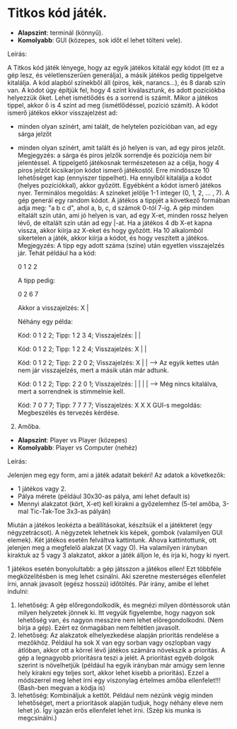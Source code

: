# Titkos kód játék.
  - **Alapszint**: terminál (könnyű).
  - **Komolyabb**: GUI (közepes, sok időt el lehet tölteni vele).
  
  Leírás:
  
  A Titkos kód játék lényege, hogy az egyik játékos kitalál egy kódot (itt ez a gép lesz, és véletlenszerűen generálja),
  a másik játékos pedig tippelgetve kitalálja. A kód alapból színekből áll (piros, kék, narancs...), és 8 darab szín van.
  A kódot úgy építjük fel, hogy 4 színt kiválasztunk, és adott pozíciókba helyezzük őket. Lehet ismétlődés és a sorrend
  is számít. Mikor a játékos tippel, akkor ő is 4 színt ad meg (ismétlődéssel, pozíció számít).
  A kódot ismerő játékos ekkor visszajelzést ad:
  - minden olyan színért, ami talált, de helytelen pozícióban van, ad egy sárga jelzőt
  - minden olyan színért, amit talált és jó helyen is van, ad egy piros jelzőt.
  Megjegyzés: a sárga és piros jelzők sorrendje és pozíciója nem bír jelentéssel.
  A tippelgető játékosnak természetesen az a célja, hogy 4 piros jelzőt kicsikarjon kódot ismerő játékostól. Erre
  mindössze 10 lehetőséget kap (ennyiszer tippelhet). Ha ennyiből kitalálja a kódot (helyes pozíciókkal), akkor 
  győzött. Egyébként a kódot ismerő játékos nyer.
Terminálos megoldás:
  A színeket jelölje 1-1 integer (0, 1, 2, ... , 7). A gép generál egy random kódot. A játékos a tippjét a következő 
  formában adja meg: "a b c d", ahol a, b, c, d számok 0-tól 7-ig. A gép minden eltalált szín után, ami jó helyen is
  van, ad egy X-et, minden rossz helyen lévő, de eltalált szín után ad egy |-at. Ha a játékos  4 db X-et kapna vissza,
  akkor kiírja az X-eket és hogy győzött. Ha 10 alkalomból sikertelen a játék, akkor kiírja a kódot, és hogy veszített
  a játékos.
    Megjegyzés: A tipp egy adott száma (színe) után egyetlen visszajelzés jár. Tehát például ha a kód:
    
    0 1 2 2
    
    A tipp pedig:
    
    0 2 6 7
    
    Akkor a visszajelzés: X |
    
    Néhány egy példa:
    
    Kód: 0 1 2 2; Tipp: 1 2 3 4; Visszajelzés: | |
    
    Kód: 0 1 2 2; Tipp: 1 2 2 4; Visszajelzés: X | |
    
    Kód: 0 1 2 2; Tipp: 2 2 0 2; Visszajelzés: X | | --> Az egyik 
    kettes után nem jár visszajelzés, mert a másik után már adtunk.
    
    Kód: 0 1 2 2; Tipp: 2 2 0 1; Visszajelzés: | | | | --> Még nincs kitalálva, mert a sorrendnek is stimmelnie kell.
    
    Kód: 7 0 7 7; Tipp: 7 7 7 7; Visszajelzés: X X X
  GUI-s megoldás:
    Megbeszélés és tervezés kérdése.

2. Amőba.
  - **Alapszint**: Player vs Player (közepes)
  - **Komolyabb**: Player vs Computer (nehéz)
  
  Leírás:

  Jelenjen meg egy form, ami a játék adatait bekéri! Az adatok a következők:

  - 1 játékos vagy 2.
  - Pálya mérete (például 30x30-as pálya, ami lehet default is)
  - Mennyi alakzatot (kört, X-et) kell kirakni a győzelemhez (5-tel amőba, 3-mal Tic-Tak-Toe 3x3-as pályán)

  Miután a játékos leokézta a beállításokat, készítsük el a játékteret (egy négyzetrácsot). A négyzetek lehetnek 
  kis képek, gombok (valamilyen GUI elemek). Két játékos esetén felváltva kattintunk. Ahova kattintottunk, ott jelenjen
  meg a megfelelő alakzat (X vagy O). Ha valamilyen irányban kiraktuk az 5 vagy 3 alakzatot, akkor a játék álljon le, és 
  írja ki, hogy ki nyert.

  1 játékos esetén bonyolultabb: a gép játsszon a játékos ellen! Ezt többféle megközelítésben is meg lehet csinálni.
  Aki szeretne mesterséges ellenfelet írni, annak javasolt (egész hosszú) időtöltés. Pár irány, amibe el lehet indulni:

  1. lehetőség: A gép előregondolkodik, és megnézi milyen döntéssorok után milyen helyzetek jönnek ki.
                  Itt vegyük figyelembe, hogy nagyon sok lehetőség van, és nagyon messzire nem lehet előregondolkodni.
                  (Nem bírja a gép). Ezért ez önmagában nem feltétlen javasolt.
  2. lehetőség: Az alakzatok elhelyezkedése alapján prioritás rendelése a mezőkhöz. Például ha sok X van egy sorban
                  vagy oszlopban vagy átlóban, akkor ott a körrel lévő játékos számára növekszik a prioritás. A 
                  gép a legnagyobb prioritásra teszi a jelét. A prioritást egyéb dolgok szerint is növelhetjük
                  (például ha egyik irányban már amúgy sem lenne hely kirakni egy teljes sort, akkor lehet kisebb a 
                  prioritás).
                  Ezzel a módszerrel meg lehet írni egy viszonylag értelmes amőba ellenfelet!!! (Bash-ben megvan a 
                  kódja is)
  3. lehetőség: Kombináljuk a kettőt. Például nem nézünk végig minden lehetőséget, mert a prioritások alapján tudjuk,
                  hogy néhány eleve nem lehet jó. Így igazán erős ellenfelet lehet írni. (Szép kis munka is megcsinálni.)

